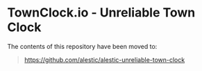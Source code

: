 # TownClock.io - Unreliable Town Clock

The contents of this repository have been moved to:

> https://github.com/alestic/alestic-unreliable-town-clock
